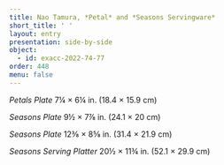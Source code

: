 ```yaml
---
title: Nao Tamura, *Petal* and *Seasons Servingware*
short_title: ' '
layout: entry
presentation: side-by-side
object:
  - id: exacc-2022-74-77
order: 448
menu: false
---
```


*Petals Plate*
7¼ × 6¼ in. (18.4 × 15.9 cm)

*Seasons Plate*
9½ × 7⅞ in. (24.1 × 20 cm)

*Seasons Plate*
12⅜ × 8⅝ in. (31.4 × 21.9 cm)

*Seasons Serving Platter*
20½ × 11¾ in. (52.1 × 29.9 cm)






